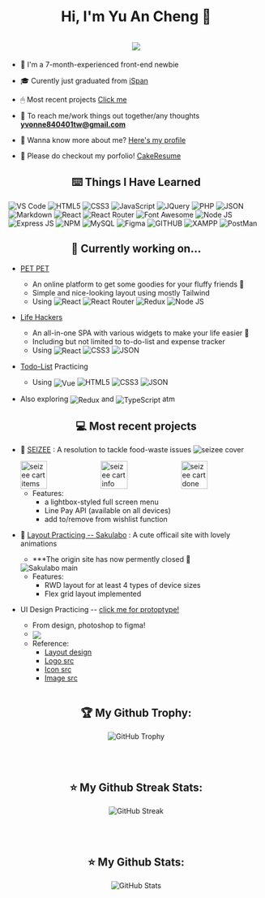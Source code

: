 <h1 align="center">Hi, I'm Yu An Cheng 👋
<br></br>
<img src="https://komarev.com/ghpvc/?username=yu-an41&style=for-the-badge">
</h1>

- 🌱 I'm a 7-month-experienced front-end newbie

- 🎓 Curently just graduated from [iSpan](https://www.ispan.com.tw/)

- 🖱 Most recent projects [Click me](https://github.com/yu-an41/yu-an41/blob/master/README.md/#my-projs)

- 📩 To reach me/work things out together/any thoughts **yvonne840401tw@gmail.com**

- 📔 Wanna know more about me? [Here's my profile](https://www.cakeresume.com/cheng-yu-an)

- 🎨 Please do checkout my porfolio! [CakeResume](https://www.cakeresume.com/me/cheng-yu-an/portfolios)

<h2 align="center">⌨️ Things I Have Learned </h2>  
<p>
   <img alt="VS Code" src="https://img.shields.io/badge/Visual_Studio_Code-0078D4?style=for-the-badge&logo=visual%20studio%20code&logoColor=white" />
   <img alt="HTML5" src="https://img.shields.io/badge/HTML5-E34F26?style=for-the-badge&logo=html5&logoColor=white" />
   <img alt="CSS3" src="https://img.shields.io/badge/CSS3-1572B6?style=for-the-badge&logo=css3&logoColor=white" />
   <img alt="JavaScript" src="https://img.shields.io/badge/JavaScript-323330?style=for-the-badge&logo=javascript&logoColor=F7DF1E" />
   <img alt="JQuery" src="https://img.shields.io/badge/jQuery-0769AD?style=for-the-badge&logo=jquery&logoColor=white" />
   <img alt="PHP" src="https://img.shields.io/badge/PHP-777BB4?style=for-the-badge&logo=php&logoColor=white" />
   <img alt="JSON" src="https://img.shields.io/badge/json-5E5C5C?style=for-the-badge&logo=json&logoColor=white" />
   <img alt="Markdown" src="https://img.shields.io/badge/Markdown-000000?style=for-the-badge&logo=markdown&logoColor=white" />
   <img alt="React" src="https://img.shields.io/badge/React-20232A?style=for-the-badge&logo=react&logoColor=61DAFB" />
   <img alt="React Router" src="https://img.shields.io/badge/React_Router-CA4245?style=for-the-badge&logo=react-router&logoColor=white" />
   <img alt="Font Awesome" src="https://img.shields.io/badge/Font_Awesome-339AF0?style=for-the-badge&logo=fontawesome&logoColor=white" />
   <img alt="Node JS" src="https://img.shields.io/badge/Node.js-339933?style=for-the-badge&logo=nodedotjs&logoColor=white" />
   <img alt="Express JS" src="https://img.shields.io/badge/Express.js-000000?style=for-the-badge&logo=express&logoColor=white" />
   <img alt="NPM" src="https://img.shields.io/badge/npm-CB3837?style=for-the-badge&logo=npm&logoColor=white" />
   <img alt="MySQL" src="https://img.shields.io/badge/MySQL-005C84?style=for-the-badge&logo=mysql&logoColor=white" />
   <img alt="Figma" src="https://img.shields.io/badge/Figma-F24E1E?style=for-the-badge&logo=figma&logoColor=white" />
   <img alt="GITHUB" src="https://img.shields.io/badge/GitHub-100000?style=for-the-badge&logo=github&logoColor=white" />
   <img alt="XAMPP" src="https://img.shields.io/badge/Xampp-F37623?style=for-the-badge&logo=xampp&logoColor=white" />
  <img alt="PostMan" src="https://img.shields.io/badge/Postman-FF6C37?style=for-the-badge&logo=Postman&logoColor=white" />
</p>

<h2 align="center" id="my-projs">🧡 Currently working on... </h2>

- [PET PET](https://github.com/yu-an41/PET_React)
   - An online platform to get some goodies for your fluffy friends 🐾
   - Simple and nice-looking layout using mostly Tailwind
   - Using <img alt="React" src="https://img.shields.io/badge/React-20232A?style=for-the-badge&logo=react&logoColor=61DAFB" /> <img alt="React Router" src="https://img.shields.io/badge/React_Router-CA4245?style=for-the-badge&logo=react-router&logoColor=white" /> <img alt="Redux" src="https://img.shields.io/badge/Redux-593D88?style=for-the-badge&logo=redux&logoColor=white" /> <img alt="Node JS" src="https://img.shields.io/badge/Node.js-339933?style=for-the-badge&logo=nodedotjs&logoColor=white" /> 


- [Life Hackers](https://github.com/yu-an41/LifeHackers)
   - An all-in-one SPA with various widgets to make your life easier 🤩
   - Including but not limited to to-do-list and expense tracker
   - Using <img style="vertical-align: middle;" alt="React" src="https://img.shields.io/badge/React-20232A?style=for-the-badge&logo=react&logoColor=61DAFB" /> <img alt="CSS3" src="https://img.shields.io/badge/CSS3-1572B6?style=for-the-badge&logo=css3&logoColor=white" /> <img alt="JSON" src="https://img.shields.io/badge/json-5E5C5C?style=for-the-badge&logo=json&logoColor=white" />

- [Todo-List](https://github.com/yu-an41/Vue_Practicing) Practicing 
   - Using <img style="vertical-align: middle;" alt="Vue" src="https://img.shields.io/badge/Vue.js-35495E?style=for-the-badge&logo=vuedotjs&logoColor=4FC08D"> <img alt="HTML5" src="https://img.shields.io/badge/HTML5-E34F26?style=for-the-badge&logo=html5&logoColor=white" /> <img alt="CSS3" src="https://img.shields.io/badge/CSS3-1572B6?style=for-the-badge&logo=css3&logoColor=white" /> <img alt="JSON" src="https://img.shields.io/badge/json-5E5C5C?style=for-the-badge&logo=json&logoColor=white" />

- Also exploring <img style="vertical-align: middle;" alt="Redux" src="https://img.shields.io/badge/Redux-593D88?style=for-the-badge&logo=redux&logoColor=white" /> and <img style="vertical-align: middle;" alt="TypeScript" src="https://img.shields.io/badge/TypeScript-007ACC?style=for-the-badge&logo=typescript&logoColor=white" /> atm

<h2 align="center" id="my-projs">💻 Most recent projects</h2>

- 🥙 [SEIZEE](https://github.com/yu-an41/SEIZEE_React.git) : A resolution to tackle food-waste issues
  <img alt="seizee cover" src="https://images.cakeresume.com/post-images/bf84ec3b-5993-43c8-8baf-fe66f61cc5df.png"/>
  <div algin="center" style="display: flex;">
    <img width="33%" height="33%" alt="seizee cart items" src="https://images.cakeresume.com/post-images/87dc5551-57a0-4a99-b8d8-8be791313f5e.png"/>
    <img width="33%" height="33%" alt="seizee cart info" src="https://images.cakeresume.com/post-images/556f4ed0-f92f-4727-aeb3-73344eec35e2.png"/>
    <img width="33%" height="33%" alt="seizee cart done" src="https://images.cakeresume.com/post-images/a225ec10-60a0-43f1-af69-40d3a75c0938.png"/>
  </div>
  <!-- - Layout:  -->

  - Features:
    - a lightbox-styled full screen menu
    - Line Pay API (available on all devices)
    - add to/remove from wishlist function
    <!-- - Packages:  -->

- 💫 [Layout Practicing -- Sakulabo](https://yu-an41.github.io/LayoutPracticing_Sakurabo/) : A cute officail site with lovely animations

  - \*\*\*The origin site has now permently closed 🥲
  <img alt="Sakulabo main" src="https://images.cakeresume.com/post-images/24eeb26d-e30e-491c-aedd-b4d379200863.png"/>
  <!-- <div algin="center" style="display: flex;">
      <img width="33%" height="33%" alt="Sakulabo cover" src="https://images.cakeresume.com/post-images/2ea2b196-ec5b-4b82-83b6-4378b07da287.png"/>
      <img width="33%" height="33%" alt="Sakulabo main" src="https://images.cakeresume.com/post-images/5277e5f0-d994-4ddf-b9c9-cbffa9b282f5.png"/>
      <img width="33%" height="33%" alt="Sakulabo footer" src="https://images.cakeresume.com/post-images/c0ef1db6-5d4b-48bf-8c8f-8e90b66ec1cd.png"/>
    </div> -->

  - Features:
    - RWD layout for at least 4 types of device sizes
    - Flex grid layout implemented

- UI Design Practicing -- [click me for protoptype!](https://www.figma.com/proto/Dzl8AZplMEHhpWLgzwROM8/%E7%B6%B2%E9%A0%81%E8%A6%96%E8%A6%BA%E8%A8%AD%E8%A8%88_%E9%84%AD%E6%84%89%E5%AE%89?node-id=44%3A206&starting-point-node-id=44%3A206)
  - From design, photoshop to figma!
  - <img align="center" src="https://images.cakeresume.com/post-images/23ad5b4f-9680-4a5d-aefe-851216feeb57.gif">
  - Reference: 
    - [Layout design](https://www.figma.com/proto/Dzl8AZplMEHhpWLgzwROM8/%E7%B6%B2%E9%A0%81%E8%A6%96%E8%A6%BA%E8%A8%AD%E8%A8%88_%E9%84%AD%E6%84%89%E5%AE%89?node-id=44%3A206&starting-point-node-id=44%3A206)
    - [Logo src](https://www.facebook.com/usakuchaya/) 
    - [Icon src](https://www.irasutoya.com/) 
    - [Image src](https://pixabay.com/)
<br></br>

<h2 align="center">🏆 My Github Trophy:</h2>
<p align="center">
  <img alt="GitHub Trophy" src="https://github-profile-trophy.vercel.app/?username=yu-an41&title=Commits,Repositories,Stars,PullRequest&row=2&column=3&margin-w=10&margin-h=10" />
</p>
<br></br>

<h2 align="center">⭐️ My Github Streak Stats:</h2>
<p align="center">
  <img alt="GitHub Streak" src="https://github-readme-streak-stats.herokuapp.com/?user=yu-an41&theme=defalut" />
</p>
<br></br>

<h2 align="center">⭐️ My Github Stats:</h2>
<p align="center">
<img alt="GitHub Stats" src="https://github-readme-stats.vercel.app/api?username=yu-an41&show_icons=true&bg_color=fefae0&hide=issues&hide_border=true" />
</p>

<!-- template references: 
1. https://github.com/yu-an41/yu-an41/blob/main/README.md
--!>
